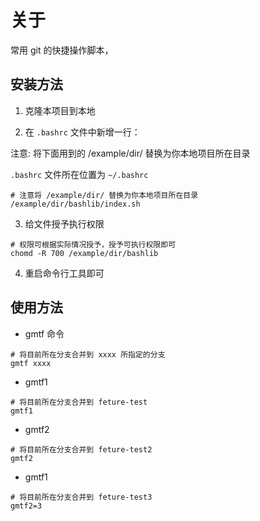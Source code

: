 # 关于
常用 git 的快捷操作脚本， 

## 安装方法
1. 克隆本项目到本地

2. 在 `.bashrc` 文件中新增一行：

注意: 将下面用到的 /example/dir/ 替换为你本地项目所在目录

`.bashrc` 文件所在位置为 `~/.bashrc`
```shell
# 注意将 /example/dir/ 替换为你本地项目所在目录
/example/dir/bashlib/index.sh
```

3. 给文件授予执行权限
```shell
# 权限可根据实际情况授予，授予可执行权限即可
chomd -R 700 /example/dir/bashlib
```

4. 重启命令行工具即可

## 使用方法

* gmtf 命令

```shell
# 将目前所在分支合并到 xxxx 所指定的分支
gmtf xxxx
```

* gmtf1

```shell
# 将目前所在分支合并到 feture-test
gmtf1 
```

* gmtf2

```shell
# 将目前所在分支合并到 feture-test2
gmtf2
```

* gmtf1

```shell
# 将目前所在分支合并到 feture-test3
gmtf2=3
```